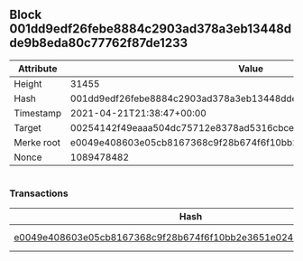 ## Block 001dd9edf26febe8884c2903ad378a3eb13448dde9b8eda80c77762f87de1233

Attribute | Value
--- | ---
Height | 31455
Hash | 001dd9edf26febe8884c2903ad378a3eb13448dde9b8eda80c77762f87de1233
Timestamp | 2021-04-21T21:38:47+00:00
Target | 00254142f49eaaa504dc75712e8378ad5316cbcead634704b3734b6271167cc4
Merke root | e0049e408603e05cb8167368c9f28b674f6f10bb2e3651e0242f69c32a2d5f5a
Nonce | 1089478482

```

```

### Transactions

Hash | Amount
--- | ---
[e0049e408603e05cb8167368c9f28b674f6f10bb2e3651e0242f69c32a2d5f5a](e0049e408603e05cb8167368c9f28b674f6f10bb2e3651e0242f69c32a2d5f5a.md) | 10.00000000 SKEPTI 
